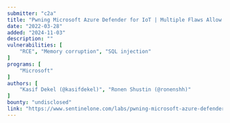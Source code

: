 ```yaml
---
submitter: "c2a"
title: "Pwning Microsoft Azure Defender for IoT | Multiple Flaws Allow Remote Code Execution for All"
date: "2022-03-28"
added: "2024-11-03"
description: ""
vulnerabilities: [
    "RCE", "Memory corruption", "SQL injection"
]
programs: [
    "Microsoft"
]
authors: [
    "Kasif Dekel (@kasifdekel)", "Ronen Shustin (@ronenshh)"
]
bounty: "undisclosed"
link: "https://www.sentinelone.com/labs/pwning-microsoft-azure-defender-for-iot-multiple-flaws-allow-remote-code-execution-for-all/"
---
```




